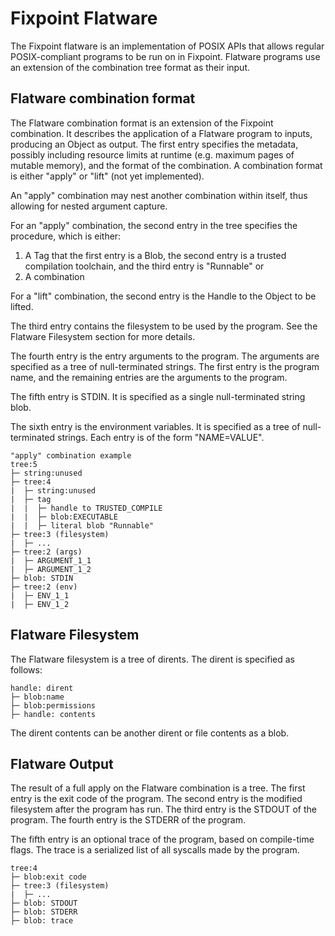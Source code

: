 # Fixpoint Flatware

The Fixpoint flatware is an implementation of POSIX APIs that allows regular 
POSIX-compliant programs to be run on in Fixpoint. Flatware programs use an 
extension of the combination tree format as their input.

## Flatware combination format

The Flatware combination format is an extension of the Fixpoint combination. It
describes the application of a Flatware program to inputs, producing an Object 
as output. The first entry specifies the metadata, possibly including resource 
limits at runtime (e.g. maximum pages of mutable memory), and the format of the
combination. A combination format is either "apply" or "lift" (not yet 
implemented).

An "apply" combination may nest another combination within itself, thus allowing
for nested argument capture. 

For an "apply" combination, the second entry in the tree specifies the 
procedure, which is either:
  1. A Tag that the first entry is a Blob, the second entry is a trusted 
  compilation toolchain, and the third entry is "Runnable" or
  2. A combination

For a "lift" combination, the second entry is the Handle to the Object to be 
lifted.

The third entry contains the filesystem to be used by the program. See the
Flatware Filesystem section for more details.

The fourth entry is the entry arguments to the program. The arguments are
specified as a tree of null-terminated strings. The first entry is the program
name, and the remaining entries are the arguments to the program.

The fifth entry is STDIN. It is specified as a single null-terminated string 
blob.

The sixth entry is the environment variables. It is specified as a tree of
null-terminated strings. Each entry is of the form "NAME=VALUE".


```
"apply" combination example
tree:5
├─ string:unused
├─ tree:4
|  ├─ string:unused
|  ├─ tag
|  |  ├─ handle to TRUSTED_COMPILE
|  |  ├─ blob:EXECUTABLE
|  |  ├─ literal blob "Runnable"
├─ tree:3 (filesystem)
|  ├─ ...
├─ tree:2 (args)
|  ├─ ARGUMENT_1_1
|  ├─ ARGUMENT_1_2
├─ blob: STDIN
├─ tree:2 (env)
|  ├─ ENV_1_1
|  ├─ ENV_1_2
```

## Flatware Filesystem

The Flatware filesystem is a tree of dirents. The dirent is specified as
follows:

```
handle: dirent
├─ blob:name
├─ blob:permissions
├─ handle: contents
```

The dirent contents can be another dirent or file contents as a blob.

## Flatware Output

The result of a full apply on the Flatware combination is a tree. The first
entry is the exit code of the program. The second entry is the modified 
filesystem after the program has run. The third entry is the STDOUT of the 
program. The fourth entry is the STDERR of the program.

The fifth entry is an optional trace of the program, based on compile-time 
flags. The trace is a serialized list of all syscalls made by the program.

```
tree:4
├─ blob:exit code
├─ tree:3 (filesystem)
|  ├─ ...
├─ blob: STDOUT
├─ blob: STDERR
├─ blob: trace
```
